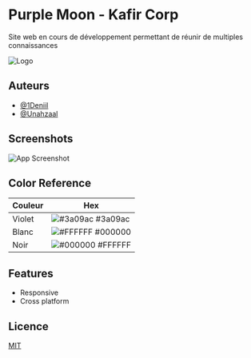 # Purple Moon - Kafir Corp

Site web en cours de développement permettant de réunir de multiples connaissances

![Logo](https://media.discordapp.net/attachments/1023249801996939426/1059581913754509352/logo-barre.png)

## Auteurs

- [@1Deniil](https://github.com/1Deniil)
- [@Unahzaal](https://github.com/AsuraNeah)


## Screenshots

![App Screenshot](https://media.discordapp.net/attachments/1023249801996939426/1059584681370202222/image.png?width=1373&height=676)

## Color Reference

| Couleur             | Hex                                                                |
| ----------------- | ------------------------------------------------------------------ |
| Violet | ![#3a09ac](https://via.placeholder.com/10/3a09ac?text=+) #3a09ac |
| Blanc | ![#FFFFFF](https://via.placeholder.com/10/000000?text=+) #000000 |
| Noir | ![#000000](https://via.placeholder.com/10/FFFFFF?text=+) #FFFFFF |


## Features

- Responsive
- Cross platform

## Licence

[MIT](https://choosealicense.com/licenses/mit/)